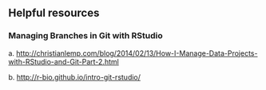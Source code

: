 ## Helpful resources

### Managing Branches in Git with RStudio

a. http://christianlemp.com/blog/2014/02/13/How-I-Manage-Data-Projects-with-RStudio-and-Git-Part-2.html

b. http://r-bio.github.io/intro-git-rstudio/
